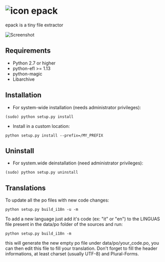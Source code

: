 ![icon](https://github.com/wfx/epack/blob/master/data/epack.png) epack
=====

epack is a tiny file extractor

![Screenshot](https://github.com/wfx/epack/blob/master/data/screenshot.jpg)


## Requirements ##

* Python 2.7 or higher
* python-efl >= 1.13
* python-magic
* Libarchive


## Installation ##

* For system-wide installation (needs administrator privileges):

 `(sudo) python setup.py install`

* Install in a custom location:

 `python setup.py install --prefix=/MY_PREFIX`

## Uninstall ##

* For system.wide deinstallation (need administrator privileges):

 `(sudo) python setup.py uninstall`

## Translations ##

To update all the po files with new code changes:

`python setup.py build_i18n -u -m`

To add a new language just add it's code (ex: "it" or "en") to the LINGUAS
file present in the data/po folder of the sources and run:

`python setup.py build_i18n -m`

this will generate the new empty po file under data/po/your_code.po, you
can then edit this file to fill your translation. Don't forget to fill the
header informations, at least charset (usually UTF-8) and Plural-Forms.

